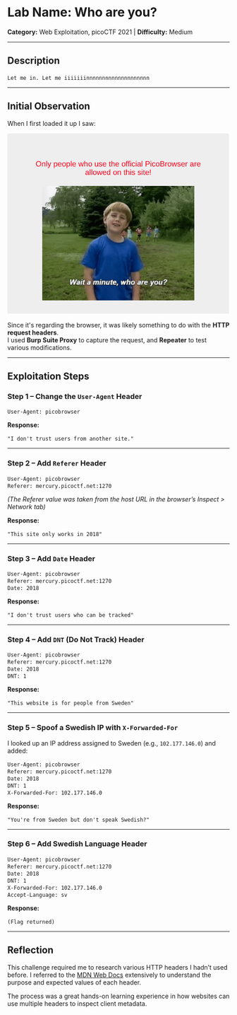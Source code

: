 
# Lab Name: Who are you?  
**Category:** Web Exploitation, picoCTF 2021 | **Difficulty:** Medium

---

## Description

```
Let me in. Let me iiiiiiinnnnnnnnnnnnnnnnnnnn
```

---

## Initial Observation

When I first loaded it up I saw:


![](../images/who-are-you.png)


Since it's regarding the browser, it was likely something to do with the **HTTP request headers**.  
I used **Burp Suite Proxy** to capture the request, and **Repeater** to test various modifications.

---

## Exploitation Steps

### Step 1 – Change the `User-Agent` Header

```
User-Agent: picobrowser
```

**Response:**
```
"I don't trust users from another site."
```

---

### Step 2 – Add `Referer` Header

```
User-Agent: picobrowser
Referer: mercury.picoctf.net:1270
```

_(The Referer value was taken from the host URL in the browser’s Inspect > Network tab)_

**Response:**
```
"This site only works in 2018"
```

---

### Step 3 – Add `Date` Header

```
User-Agent: picobrowser
Referer: mercury.picoctf.net:1270
Date: 2018
```

**Response:**
```
"I don't trust users who can be tracked"
```

---

### Step 4 – Add `DNT` (Do Not Track) Header

```
User-Agent: picobrowser
Referer: mercury.picoctf.net:1270
Date: 2018
DNT: 1
```

**Response:**
```
"This website is for people from Sweden"
```

---

### Step 5 – Spoof a Swedish IP with `X-Forwarded-For`

I looked up an IP address assigned to Sweden (e.g., `102.177.146.0`) and added:

```
User-Agent: picobrowser
Referer: mercury.picoctf.net:1270
Date: 2018
DNT: 1
X-Forwarded-For: 102.177.146.0
```

**Response:**
```
"You're from Sweden but don't speak Swedish?"
```

---

### Step 6 – Add Swedish Language Header

```
User-Agent: picobrowser
Referer: mercury.picoctf.net:1270
Date: 2018
DNT: 1
X-Forwarded-For: 102.177.146.0
Accept-Language: sv
```

**Response:**
```
(Flag returned)
```

---

## Reflection

This challenge required me to research various HTTP headers I hadn’t used before. I referred to the [MDN Web Docs](https://developer.mozilla.org/) extensively to understand the purpose and expected values of each header.

The process was a great hands-on learning experience in how websites can use multiple headers to inspect client metadata.
